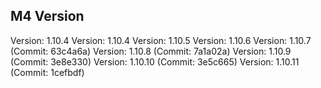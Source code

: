 ## M4 Version

Version: 1.10.4
Version: 1.10.4
Version: 1.10.5
Version: 1.10.6
Version: 1.10.7 (Commit: 63c4a6a)
Version: 1.10.8 (Commit: 7a1a02a)
Version: 1.10.9 (Commit: 3e8e330)
Version: 1.10.10 (Commit: 3e5c665)
Version: 1.10.11 (Commit: 1cefbdf)

